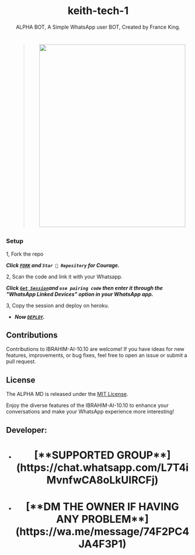  <h1 align="center"> keith-tech-1</h1>
<p align="center"> ALPHA BOT, A Simple WhatsApp user BOT, Created by France King.
</p>

 <h1 align="center">

  ><img src="https://telegra.ph/file/49a3833ccbc65a8e7ea4b.jpg" width="400" height="500"/>



### Setup

1, Fork the repo

   ***Click [`FORK`](https://github.com/ibrahimaitech/IBRAHIM-AI-10.10/tree/main) and `Star 👑 Repository` for Courage.***
  


2, Scan the code and link it with your Whatsapp.


  ***Click [`Get Session`](https://alpha-session-189c3bc777d9.herokuapp.com/)and `use pairing code` then enter it through the "WhatsApp Linked Devices" option in your WhatsApp app.***
    
   
3, Copy the session and deploy on heroku.  

   
 - ***Now [`DEPLOY`](https://dashboard.heroku.com/new?template=https://github.com/keithkeizzah/keith-tech-1).***


## Contributions

Contributions to IBRAHIM-AI-10.10 are welcome! If you have ideas for new features, improvements, or bug fixes, feel free to open an issue or submit a pull request.

## License

The ALPHA MD is released under the [MIT License](https://opensource.org/licenses/MIT).

Enjoy the diverse features of the IBRAHIM-AI-10.10  to enhance your conversations and make your WhatsApp experience more interesting!

## Developer:

- <h1 align="center"> [**SUPPORTED GROUP**](https://chat.whatsapp.com/L7T4iMvnfwCA8oLkUIRCFj)
- <h1 align="center"> [**DM THE OWNER IF HAVING ANY PROBLEM**](https://wa.me/message/74F2PC4JA4F3P1)

